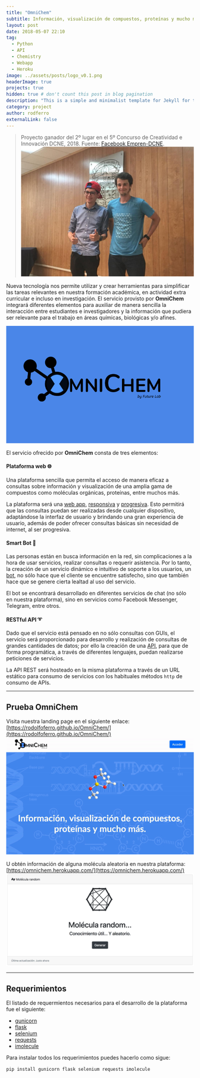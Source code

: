```yaml
---
title: "OmniChem"
subtitle: Información, visualización de compuestos, proteínas y mucho más.
layout: post
date: 2018-05-07 22:10
tag:
  - Python
  - API
  - Chemistry
  - Webapp
  - Heroku
image: ../assets/posts/logo_v0.1.png
headerImage: true
projects: true
hidden: true # don't count this post in blog pagination
description: "This is a simple and minimalist template for Jekyll for those who likes to eat noodles."
category: project
author: rodferro
externalLink: false
---
```


> Proyecto ganador del 2º lugar en el 5º Concurso de Creatividad e Innovación DCNE, 2018.
> Fuente: [Facebook Empren-DCNE](https://www.facebook.com/EmprenDcne/photos/2092287824355334/).
> ![5º Concurso de Creatividad e Innovación DCNE](../assets/posts/omnichem.jpg)


Nueva tecnología nos permite utilizar y crear herramientas para simplificar las tareas relevantes en nuestra formación académica, en actividad extra curricular e incluso en investigación. El servicio provisto por **OmniChem** integrará diferentes elementos para auxiliar de manera sencilla la interacción entre estudiantes e investigadores y la información que pudiera ser relevante para el trabajo en áreas químicas, biológicas y/o afines.

![OmniChem](../assets/posts/logo_v0.1_black.png)

El servicio ofrecido por **OmniChem** consta de tres elementos:

#### Plataforma web 🌐

Una plataforma sencilla que permita el acceso de manera eficaz a consultas sobre información y visualización de una amplia gama de compuestos como moléculas orgánicas, proteínas, entre muchos más.

La plataforma será una  [web app](https://impactum.mx/diferencia-pagina-web-plataforma-web-apps/), [responsiva](https://www.smashingmagazine.com/2011/01/guidelines-for-responsive-web-design/) y [progresiva](https://developers.google.com/web/progressive-web-apps/). Esto permitirá que las consultas puedan ser realizadas desde cualquier dispositivo, adaptándose la interfaz de usuario y brindando una gran experiencia de usuario, además de poder ofrecer consultas básicas sin necesidad de internet, al ser progresiva.

#### Smart Bot 🤖

Las personas están en busca información en la red, sin complicaciones a la hora de usar servicios, realizar consultas o requerir asistencia. Por lo tanto, la creación de un servicio dinámico e intuitivo de soporte a los usuarios, un [bot](https://www.techadvisor.co.uk/feature/software/what-are-bots-3638979/), no sólo hace que el cliente se encuentre satisfecho, sino que también hace que se genere cierta lealtad al uso del servicio.

El bot se encontrará desarrollado en diferentes servicios de chat (no sólo en nuestra plataforma), sino en servicios como Facebook Messenger, Telegram, entre otros.

#### RESTful API ➰

Dado que el servicio está pensado en no sólo consultas con GUIs, el servicio será proporcionado para desarrollo y realización de consultas de grandes cantidades de datos; por ello la creación de una [API](https://www.mulesoft.com/resources/api/what-is-an-api), para que de forma programática, a través de diferentes lenguajes, puedan realizarse peticiones de servicios.

La API REST será hosteado en la misma plataforma a través de un URL estático para consumo de servicios con los habituales métodos `http` de consumo de APIs.

---

## Prueba OmniChem

Visita nuestra landing page en el siguiente enlace: [https://rodolfoferro.github.io/OmniChem/](https://rodolfoferro.github.io/OmniChem/)
![OmniChem](../assets/posts/omnichem.gif)

U obtén información de alguna molécula aleatoria en nuestra plataforma: [https://omnichem.herokuapp.com/](https://omnichem.herokuapp.com/)
![Random molecule](../assets/posts/randommol.png)

---

## Requerimientos

El listado de requermientos necesarios para el desarrollo de la plataforma fue el siguiente:

- [gunicorn](http://gunicorn.org/)
- [flask](http://flask.pocoo.org/)
- [selenium](http://selenium-python.readthedocs.io/)
- [requests](http://docs.python-requests.org/en/master/)
- [imolecule](http://patrickfuller.github.io/imolecule/)

Para instalar todos los requerimientos puedes hacerlo como sigue:
```bash
pip install gunicorn flask selenium requests imolecule
```
